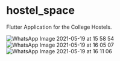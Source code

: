 # hostel_space

Flutter Application for the College Hostels.


![WhatsApp Image 2021-05-19 at 15 58 54](https://user-images.githubusercontent.com/71563156/118801224-6869e700-b8be-11eb-8539-d8ed256fd168.jpeg)
![WhatsApp Image 2021-05-19 at 16 05 07](https://user-images.githubusercontent.com/71563156/118801234-6b64d780-b8be-11eb-93d0-0af9f9a8354b.jpeg)
![WhatsApp Image 2021-05-19 at 16 11 06](https://user-images.githubusercontent.com/71563156/118801245-6d2e9b00-b8be-11eb-9d12-d34584fed9df.jpeg)
